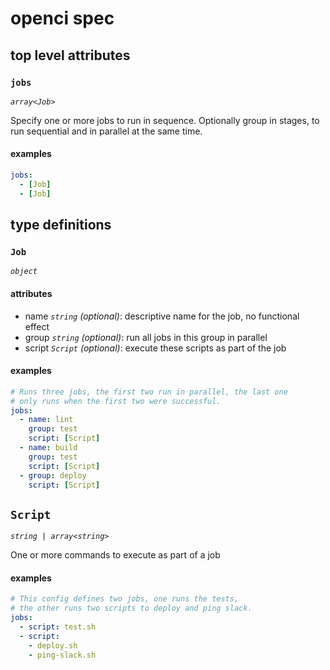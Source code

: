 # openci spec

## top level attributes

### `jobs`

_`array<Job>`_

Specify one or more jobs to run in sequence. Optionally group in stages, to run sequential and in parallel at the same time.

#### examples

```yaml
jobs:
  - [Job]
  - [Job] 
```

## type definitions

### `Job`

_`object`_

#### attributes

- name _`string` (optional)_: descriptive name for the job, no functional effect
- group _`string` (optional)_: run all jobs in this group in parallel
- script _`Script` (optional)_: execute these scripts as part of the job

#### examples

```yaml
# Runs three jobs, the first two run in parallel, the last one
# only runs when the first two were successful.
jobs:
  - name: lint
    group: test
    script: [Script]
  - name: build
    group: test
    script: [Script]
  - group: deploy
    script: [Script]
```

## `Script`

_`string | array<string>`_

One or more commands to execute as part of a job

#### examples

```yaml
# This config defines two jobs, one runs the tests,
# the other runs two scripts to deploy and ping slack. 
jobs:
  - script: test.sh
  - script:
    - deploy.sh
    - ping-slack.sh
```
